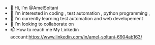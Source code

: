 - 👋 Hi, I’m @AmelSoltani
- 👀 I’m interested in coding , test automation , python programming ,
- 🌱 I’m currently learning test automation and web developement
- 💞️ I’m looking to collaborate on
- 📫 How to reach me  My Linkedin account:https://www.linkedin.com/in/amel-soltani-6904ab163/

<!---
AmelSoltani/AmelSoltani is a ✨ special ✨ repository because its `README.md` (this file) appears on your GitHub profile.
You can click the Preview link to take a look at your changes.
--->
